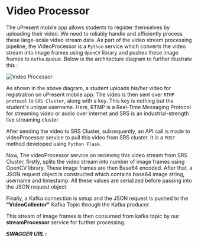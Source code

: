 # Video Processor #

The uPresent mobile app allows students to register themselves by uploading their video. We need to reliably handle and efficiently process these large-scale video stream data .As part of the video stream processing pipeline, the VideoProcessor is a `Python` service which converts the video stream into image frames using `OpenCV` library and pushes these image frames to `Kafka` queue.
Below is the architecture diagram to further illustrate this :

![Video Processor](https://github.com/rajan123456/uPresent/blob/documentation/dipty/videoprocessor/VideoProcessor(1).jpg)

As shown in the above diagram, a student uploads his/her video for registration on uPresent mobile app. The video is then sent over `RTMP protocol` to `SRS Cluster`, along with a key. This key is nothing but the student's unique username. Here, RTMP is a Real-Time Messaging Protocol for streaming video or audio over internet
and SRS is an industrial-strength live streaming cluster.

After sending the video to SRS Cluster, subsequently, an API call is made to videoProcessor service to pull this video from SRS cluster. It is a `POST` method developed using `Python Flask`.

Now, The videoProcessor service on recieving this video stream from SRS Cluster, firstly, splits the video stream into number of image frames using OpenCV library.
These image frames are then Base64 encoded. After that, a JSON request object is constructed which contains base64 image string, username and timestamp. All these values are serialized before passing into the JSON request object.

Finally, a Kafka connection is setup and the JSON request is pushed to the **"VideoCollector"** Kafka Topic through the Kafka producer. 

This stream of image frames is then consumed from kafka topic by our **streamProcessor** service for further processing.

***SWAGGER URL :***



